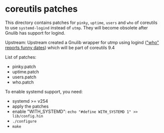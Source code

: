 # coreutils patches

This directory contains patches for `pinky`, `uptime`, `users` and `who` of coreutils to use `systemd-logind` instead of `utmp`. They will become obsolete after Gnulib has support for logind.

Upstream:
Upstream created a Gnulib wrapper for utmp using logind (["who" reports funny dates](https://debbugs.gnu.org/cgi/bugreport.cgi?bug=64937)) which will be part of coreutils 9.4

List of patches:
* pinky.patch
* uptime.patch
* users.patch
* who.patch

To enable systemd support, you need:
* systemd >= v254
* apply the patches
* enable "WITH_SYSTEMD": `echo "#define WITH_SYSTEMD 1" >> lib/config.hin`
* `./configure`
* `make`
